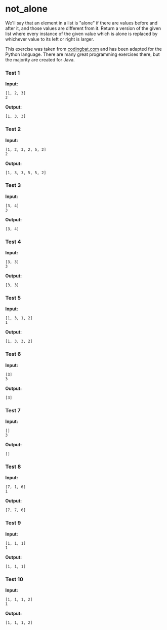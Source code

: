 # not_alone





We'll say that an element in a list is "alone" if there are values before and after it, and those values are different from it. Return a version of the given list where every instance of the given value which is alone is replaced by whichever value to its left or right is larger.

This exercise was taken from [codingbat.com](https://codingbat.com/prob/p169506) and has been adapted for the Python language. There are many great programming exercises there, but the majority are created for Java.






### Test 1
**Input:**
```
[1, 2, 3]
2
```
**Output:**
```
[1, 3, 3]
```
### Test 2
**Input:**
```
[1, 2, 3, 2, 5, 2]
2
```
**Output:**
```
[1, 3, 3, 5, 5, 2]
```
### Test 3
**Input:**
```
[3, 4]
3
```
**Output:**
```
[3, 4]
```
### Test 4
**Input:**
```
[3, 3]
3
```
**Output:**
```
[3, 3]
```
### Test 5
**Input:**
```
[1, 3, 1, 2]
1
```
**Output:**
```
[1, 3, 3, 2]
```
### Test 6
**Input:**
```
[3]
3
```
**Output:**
```
[3]
```
### Test 7
**Input:**
```
[]
3
```
**Output:**
```
[]
```
### Test 8
**Input:**
```
[7, 1, 6]
1
```
**Output:**
```
[7, 7, 6]
```
### Test 9
**Input:**
```
[1, 1, 1]
1
```
**Output:**
```
[1, 1, 1]
```
### Test 10
**Input:**
```
[1, 1, 1, 2]
1
```
**Output:**
```
[1, 1, 1, 2]
```

